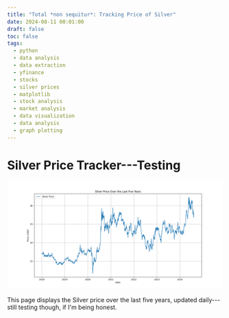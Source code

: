 ```yaml
---
title: "Total *non sequitur*: Tracking Price of Silver"
date: 2024-08-11 00:01:00
draft: false
toc: false
tags:
  - python
  - data analysis
  - data extraction
  - yfinance
  - stocks
  - silver prices
  - matplotlib
  - stock analysis
  - market analysis
  - data visualization
  - data analysis
  - graph plotting
---
```


# Silver Price Tracker---Testing

![Silver Price Plot](images/imgforblogposts/post_35/post_35.png)

This page displays the Silver price over the last five years, updated daily---still testing though, if I'm being honest.